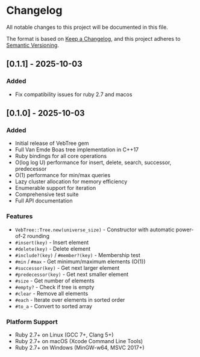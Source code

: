 # Changelog

All notable changes to this project will be documented in this file.

The format is based on [Keep a Changelog](https://keepachangelog.com/en/1.0.0/),
and this project adheres to [Semantic Versioning](https://semver.org/spec/v2.0.0.html).

## [0.1.1] - 2025-10-03

### Added
- Fix compatibility issues for ruby 2.7 and macos

## [0.1.0] - 2025-10-03

### Added
- Initial release of VebTree gem
- Full Van Emde Boas tree implementation in C++17
- Ruby bindings for all core operations
- O(log log U) performance for insert, delete, search, successor, predecessor
- O(1) performance for min/max queries
- Lazy cluster allocation for memory efficiency
- Enumerable support for iteration
- Comprehensive test suite
- Full API documentation

### Features
- `VebTree::Tree.new(universe_size)` - Constructor with automatic power-of-2 rounding
- `#insert(key)` - Insert element
- `#delete(key)` - Delete element
- `#include?(key)` / `#member?(key)` - Membership test
- `#min` / `#max` - Get minimum/maximum elements (O(1))
- `#successor(key)` - Get next larger element
- `#predecessor(key)` - Get next smaller element
- `#size` - Get number of elements
- `#empty?` - Check if tree is empty
- `#clear` - Remove all elements
- `#each` - Iterate over elements in sorted order
- `#to_a` - Convert to sorted array

### Platform Support
- Ruby 2.7+ on Linux (GCC 7+, Clang 5+)
- Ruby 2.7+ on macOS (Xcode Command Line Tools)
- Ruby 2.7+ on Windows (MinGW-w64, MSVC 2017+)
